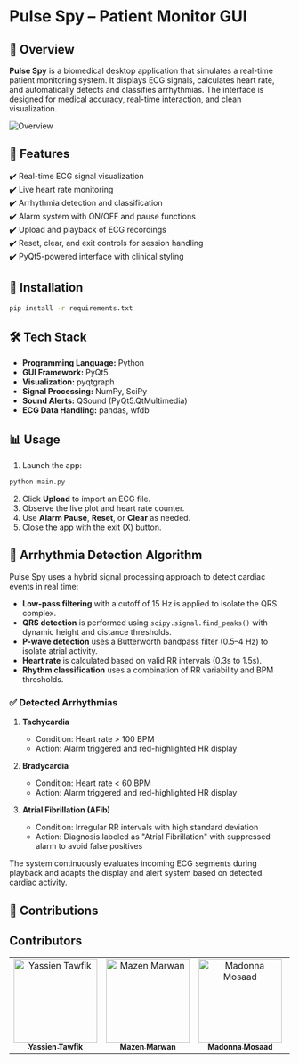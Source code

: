 # Pulse Spy – Patient Monitor GUI  

## 🚀 Overview  
**Pulse Spy** is a biomedical desktop application that simulates a real-time patient monitoring system. It displays ECG signals, calculates heart rate, and automatically detects and classifies arrhythmias. The interface is designed for medical accuracy, real-time interaction, and clean visualization.

![Overview](https://github.com/user-attachments/assets/e843b8d5-dc87-43bc-9672-68e6d9f01aa6)


## 🎯 Features  
✔️ Real-time ECG signal visualization  
✔️ Live heart rate monitoring  
✔️ Arrhythmia detection and classification  
✔️ Alarm system with ON/OFF and pause functions  
✔️ Upload and playback of ECG recordings  
✔️ Reset, clear, and exit controls for session handling  
✔️ PyQt5-powered interface with clinical styling  

## 📌 Installation  
```bash
pip install -r requirements.txt
````

## 🛠 Tech Stack

* **Programming Language:** Python
* **GUI Framework:** PyQt5
* **Visualization:** pyqtgraph
* **Signal Processing:** NumPy, SciPy
* **Sound Alerts:** QSound (PyQt5.QtMultimedia)
* **ECG Data Handling:** pandas, wfdb

## 📊 Usage

1. Launch the app:

```bash
python main.py
```

2. Click **Upload** to import an ECG file.
3. Observe the live plot and heart rate counter.
4. Use **Alarm Pause**, **Reset**, or **Clear** as needed.
5. Close the app with the exit (X) button.

## 🧠 Arrhythmia Detection Algorithm

Pulse Spy uses a hybrid signal processing approach to detect cardiac events in real time:

* **Low-pass filtering** with a cutoff of 15 Hz is applied to isolate the QRS complex.
* **QRS detection** is performed using `scipy.signal.find_peaks()` with dynamic height and distance thresholds.
* **P-wave detection** uses a Butterworth bandpass filter (0.5–4 Hz) to isolate atrial activity.
* **Heart rate** is calculated based on valid RR intervals (0.3s to 1.5s).
* **Rhythm classification** uses a combination of RR variability and BPM thresholds.

### ✅ Detected Arrhythmias

1. **Tachycardia**

   * Condition: Heart rate > 100 BPM
   * Action: Alarm triggered and red-highlighted HR display

2. **Bradycardia**

   * Condition: Heart rate < 60 BPM
   * Action: Alarm triggered and red-highlighted HR display

3. **Atrial Fibrillation (AFib)**

   * Condition: Irregular RR intervals with high standard deviation
   * Action: Diagnosis labeled as "Atrial Fibrillation" with suppressed alarm to avoid false positives

The system continuously evaluates incoming ECG segments during playback and adapts the display and alert system based on detected cardiac activity.

## 🤝 Contributions

## Contributors
<div>
<table align="center">
  <tr>
        <td align="center">
      <a href="https://github.com/YassienTawfikk" target="_blank">
        <img src="https://avatars.githubusercontent.com/u/126521373?v=4" width="150px;" alt="Yassien Tawfik"/>
        <br />
        <sub><b>Yassien Tawfik</b></sub>
      </a>
    </td>
      <td align="center">
      <a href="https://github.com/Mazenmarwan023" target="_blank">
        <img src="https://avatars.githubusercontent.com/u/127551364?v=4" width="150px;" alt="Mazen Marwan"/>
        <br />
        <sub><b>Mazen Marwan</b></sub>
      </a>
    </td>    
    <td align="center">
      <a href="https://github.com/madonna-mosaad" target="_blank">
        <img src="https://avatars.githubusercontent.com/u/127048836?v=4" width="150px;" alt="Madonna Mosaad"/>
        <br />
        <sub><b>Madonna Mosaad</b></sub>
      </a>
    </td>
        <td align="center">
      <a href="https://github.com/nancymahmoud1" target="_blank">
        <img src="https://avatars.githubusercontent.com/u/125357872?v=4" width="150px;" alt="Nancy Mahmoud"/>
        <br />
        <sub><b>Nancy Mahmoud</b></sub>
      </a>
    </td>
    </td>
        <td align="center">
      <a href="https://github.com/mohamedddyasserr" target="_blank">
        <img src="https://avatars.githubusercontent.com/u/126451832?v=4" width="150px;" alt="Mohamed Yasser"/>
        <br />
        <sub><b>Mohamed Yasser</b></sub>
      </a>
    </td>    
      <td align="center">
      <a href="https://github.com/yousseftaha167" target="_blank">
        <img src="https://avatars.githubusercontent.com/u/128304243?v=4" width="150px;" alt="Youssef Taha"/>
        <br />
        <sub><b>Youssef Taha</b></sub>
      </a>
    </td>    
  </tr>
</table>
</div>
